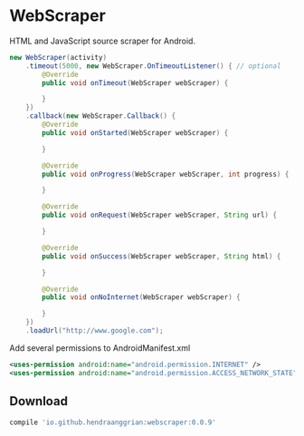 WebScraper
==========

HTML and JavaScript source scraper for Android.

```java
new WebScraper(activity)
    .timeout(5000, new WebScraper.OnTimeoutListener() { // optional
        @Override
        public void onTimeout(WebScraper webScraper) {

        }
    })
    .callback(new WebScraper.Callback() {
        @Override
        public void onStarted(WebScraper webScraper) {

        }

        @Override
        public void onProgress(WebScraper webScraper, int progress) {

        }

        @Override
        public void onRequest(WebScraper webScraper, String url) {

        }

        @Override
        public void onSuccess(WebScraper webScraper, String html) {

        }

        @Override
        public void onNoInternet(WebScraper webScraper) {

        }
    })
    .loadUrl("http://www.google.com");
```

Add several permissions to AndroidManifest.xml
```xml
<uses-permission android:name="android.permission.INTERNET" /> 
<uses-permission android:name="android.permission.ACCESS_NETWORK_STATE" />
```


Download
--------

```gradle
compile 'io.github.hendraanggrian:webscraper:0.0.9'
```
